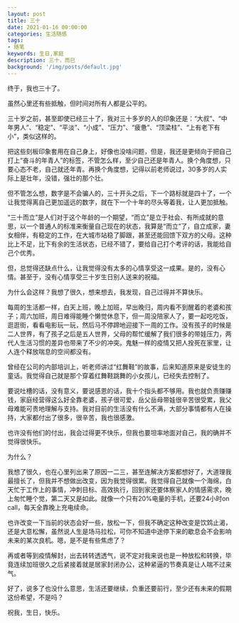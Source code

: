 ```yaml
---
layout: post
title: 三十
date: 2021-01-16 00:00:00
categories: 生活随感
tags:
- 随笔
keywords: 生日,家庭
description: 三十，而已
background: '/img/posts/default.jpg'
---
```


终于，我也三十了。

虽然心里还有些抵触，但时间对所有人都是公平的。

三十岁之前，甚至即使已经三十了，我对三十多岁的人的印象还是：“大叔”、“中年男人”、“稳定”、“平淡”、“小成”、“压力”、“疲惫”、“顶梁柱”、“上有老下有小”，类似这样的。

把这些刻板印象套用在自己身上，好像也没啥问题，但是，我还是更倾向于把自己打上“奋斗的年青人”的标签，不管怎么样，至少自己还是年青人。换个角度想，只要心态不老，自己就还年青。再换个角度想，记得以前老师说过，30多岁的人实际上是壮年，没错，强壮的那个壮。

但不管怎么想，数字是不会骗人的，三十开头之后，下一个路标就是四十了，一个让我觉得离自己更加遥远的数字，就在下一个十年的尽头等着我，让人更加抵触。

“三十而立”是人们对于这个年龄的一个期望，“而立”是立于社会、有所成就的意思，以一个普通人的标准来衡量自己现在的状态，我算是“而立”了，自立成家，妻女相伴，有稳定的工作，在大城市站稳了脚跟，甚至还能回馈下双方的父母。这种比上不足，比下有余的生活状态，已经不错了，要给自己打个考评的话，我能给自己个优秀。

但，总觉得还缺点什么，让我觉得没有太多的心情享受这一成果。是的，没有心情。甚至于，没有心情享受三十岁生日别人送来的祝福。

为什么会这样？我想了很久，想来想去，我发现，自己过得并不算快乐。

每周的生活都一样，白天上班，晚上加班，早出晚归，周内看不到醒着的老婆和孩子；周六加班，周日难得能睡个懒觉休息下，但一周没陪家人了，要一起吃吃饭，逛逛街，看看电影玩一玩，然后马不停蹄地迎接下一周的工作。没有孩子的时候是二人世界，有了孩子之后是五人世界，父母的帮忙缓解了我们很多的带娃压力，两代人生活习惯的差异也带来了不少的冲突。鬼魅一样的疫情又把人拴死在家里，让人连个释放喘息的空间都没有。

曾经在公司的内部培训上，听老师讲过“红舞鞋”的故事，后来知道原来是安徒生的童话。我觉得自己就是那个穿着红舞鞋跳舞的小女孩儿，已经失去控制了。

要说吐槽的话，没有意义，要说感恩的话，我十个指头都不够用。我也就负责赚赚钱，家庭经营得这么好全靠老婆，孩子很可爱，岳父岳母带娃很辛苦很受累，我父母难能可贵地理解与支持。我对目前的生活没有什么不满，大部分事情都有人在操持，大家都付出了很多，很辛苦，我也很感激。

也许没有他们的付出，我会过得更不快乐，但我也要坦率地面对自己，我的确并不觉得很快乐。

为什么？

我想了很久，也在心里列出来了原因一二三，甚至连解决方案都想好了，大道理我最擅长了，但我并不想做出改变，因为我觉得很累。我觉得自己就像一个海绵，白天忙于工作上的事情，冲刺目标、高效执行，回到家还要体察家人的情感需求，晚上匆忙睡个觉，第二天又是如此。就像一个只有20%电量的手机，还要24小时on call，每天全靠晚上充电续命。

也许改变一下当前的状态会好一些，放松一下，但我不确定这种改变是饮鸩止渴，还是大意松懈，虽然说人生是场马拉松，可你不知道中途停下来的歇息会不会影响未来的某次良机。嗯，是不是有些焦虑了？

再或者等到疫情解封，出去转转透透气，说不定对我来说也是一种放松和转换，毕竟连续加班很久之后紧接着就是居家封闭办公，这种紧逼的节奏真是让人喘不过来气。

好了，说多了也没什么意思，生活还要继续，负重还要前行，至少还有未来的假期这份希望，不是吗？

祝我，生日，快乐。
